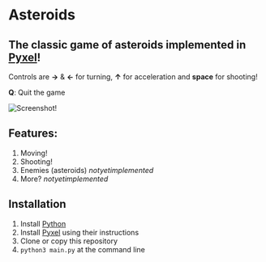 # Asteroids #
## The classic game of asteroids implemented in [Pyxel](https://github.com/kitao/pyxel)! ##

Controls are **→** & **←** for turning, **↑** for acceleration and **space** for shooting! 

**Q**: Quit the game

![Screenshot!](https://github.com/timbledum/asteroids/blob/master/asteroids.gif)

## Features: ##

1. Moving!
2. Shooting!
3. Enemies (asteroids) *notyetimplemented*
4. More? *notyetimplemented*

## Installation ##

1. Install [Python](https://www.python.org)
2. Install [Pyxel](https://github.com/kitao/pyxel) using their instructions
3. Clone or copy this repository
4. `python3 main.py` at the command line